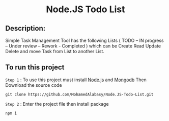 <h1 align="center">Node.JS Todo List</h1>

## Description:

Simple Task Management Tool has the following Lists ( TODO – IN progress – Under review – Rework - Completed ) 
which can be Create Read Update Delete and move Task from List to another List.

## To run this project

`Step 1` : To use this project must install [Node.js](https://nodejs.org/en/) and [Mongodb](https://www.mongodb.com/try/download/community) Then Download the source code

```
git clone https://github.com/MohamedAlabasy/Node.JS-Todo-List.git
```

`Step 2` : Enter the project file then install package

```
npm i
```

